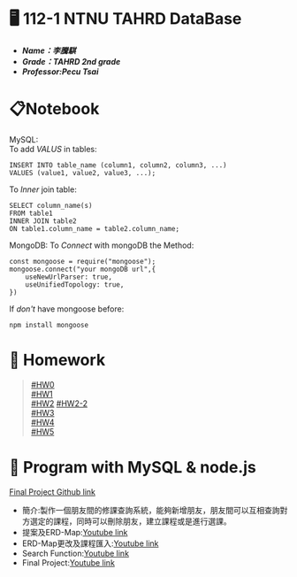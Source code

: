 # :desktop_computer: 112-1 NTNU TAHRD DataBase
* <em><strong>Name：李騰騏
* Grade：TAHRD 2nd grade 
* Professor:Pecu Tsai</strong></em>
# :clipboard:Notebook  
MySQL:  
To add *VALUS* in tables:  

    INSERT INTO table_name (column1, column2, column3, ...)
    VALUES (value1, value2, value3, ...);  
To *Inner* join table:  
    
    SELECT column_name(s)
    FROM table1
    INNER JOIN table2
    ON table1.column_name = table2.column_name;
MongoDB:
To *Connect* with mongoDB the Method:  
    
    const mongoose = require("mongoose");
    mongoose.connect("your mongoDB url",{
        useNewUrlParser: true,
        useUnifiedTopology: true,
    })
If *don't* have mongoose before:
    
    npm install mongoose
# :page_facing_up: Homework
> [#HW0](https://youtu.be/SnuzbTM76Zo)  
> [#HW1](https://youtu.be/i7UKnYl19Ic)  
> [#HW2](https://youtu.be/jxMI68Kicy4)
> [#HW2-2](https://youtu.be/d1XJAmbLwBA)  
> [#HW3](https://youtu.be/k13Rc4UDeaU)  
> [#HW4](https://youtu.be/CjbeSUIchsY)  
> [#HW5](https://youtu.be/6A3VJJPla_Q)
# :file_folder: Program with MySQL & node.js
[Final Project Github link](https://github.com/DBfp/DB_fp?tab=readme-ov-file)
* 簡介:製作一個朋友間的修課查詢系統，能夠新增朋友，朋友間可以互相查詢對方選定的課程，同時可以刪除朋友，建立課程或是進行選課。
* 提案及ERD-Map:[Youtube link](https://www.youtube.com/watch?v=HxzPlhvYYh4)
* ERD-Map更改及課程匯入:[Youtube link](https://www.youtube.com/watch?v=cbuuMkLK1sw)
* Search Function:[Youtube link](https://www.youtube.com/watch?v=d-j4gsbhNsA)
* Final Project:[Youtube link](https://www.youtube.com/watch?v=6HQszu_cbws)
